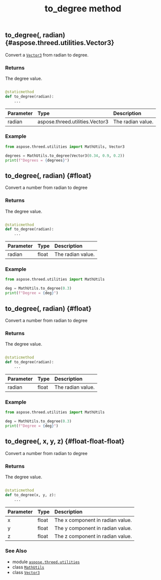 ﻿---
title: to_degree method
second_title: Aspose.3D for Python via .NET API References
description: 
type: docs
weight: 70
url: /python-net/aspose.threed.utilities/mathutils/to_degree/
is_root: false
---

## to_degree(, radian) {#aspose.threed.utilities.Vector3}

Convert a [`Vector3`](/3d/python-net/aspose.threed.utilities/vector3) from radian to degree.


### Returns 


The degree value.


```python

@staticmethod
def to_degree(radian):
    ...
```


| Parameter | Type | Description |
| :- | :- | :- |
| radian | aspose.threed.utilities.Vector3 | The radian value. |

### Example 


```python
from aspose.threed.utilities import MathUtils, Vector3

degrees = MathUtils.to_degree(Vector3(0.34, 0.9, 0.2))
print(f"Degrees = {degrees}")

```


## to_degree(, radian) {#float}

Convert a number from radian to degree


### Returns 


The degree value.


```python

@staticmethod
def to_degree(radian):
    ...
```


| Parameter | Type | Description |
| :- | :- | :- |
| radian | float | The radian value. |

### Example 


```python
from aspose.threed.utilities import MathUtils

deg = MathUtils.to_degree(0.3)
print(f"Degree = {deg}")

```


## to_degree(, radian) {#float}

Convert a number from radian to degree


### Returns 


The degree value.


```python

@staticmethod
def to_degree(radian):
    ...
```


| Parameter | Type | Description |
| :- | :- | :- |
| radian | float | The radian value. |

### Example 


```python
from aspose.threed.utilities import MathUtils

deg = MathUtils.to_degree(0.3)
print(f"Degree = {deg}")

```


## to_degree(, x, y, z) {#float-float-float}

Convert a number from radian to degree


### Returns 


The degree value.


```python

@staticmethod
def to_degree(x, y, z):
    ...
```


| Parameter | Type | Description |
| :- | :- | :- |
| x | float | The x component in radian value. |
| y | float | The y component in radian value. |
| z | float | The z component in radian value. |



### See Also
* module [`aspose.threed.utilities`](../../)
* class [`MathUtils`](/3d/python-net/aspose.threed.utilities/mathutils)
* class [`Vector3`](/3d/python-net/aspose.threed.utilities/vector3)
